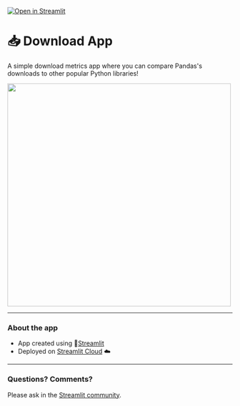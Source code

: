 [![Open in Streamlit](https://static.streamlit.io/badges/streamlit_badge_black_white.svg)](https://share.streamlit.io/streamlit/example-app-download/main/app.py)

# 📥 Download App

A simple download metrics app where you can compare Pandas's downloads to other popular Python libraries!

<img src="https://user-images.githubusercontent.com/27242399/157869053-a6363c2b-1849-426d-9547-6cd10d43a6f6.png" width="500"/>

---
### About the app

- App created using 🎈[Streamlit](https://streamlit.io/)
- Deployed on [Streamlit Cloud](https://streamlit.io/cloud) ☁️
---
### Questions? Comments?

Please ask in the [Streamlit community](https://discuss.streamlit.io).

